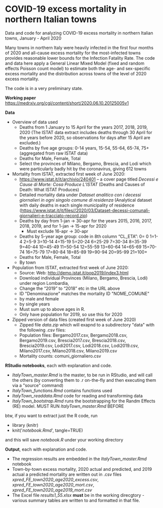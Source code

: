 # COVID-19 excess mortality in northern Italian towns

Data and code for analyzing COVID-19 excess mortality in northern Italian towns, January - April 2020

Many towns in northern Italy were heavily infected in the first four months of 2020 and all-cause excess mortality for the most-infected towns provides reasonable lower bounds for the Infection Fatality Rate. The code and data here apply a General Linear Mixed Model (fixed and random effects Poisson count model) to estimate both the age- and sex-specific excess mortality and the distribution across towns of the level of 2020 excess mortality. 

The code is in a very preliminary state. 

**Working paper** https://medrxiv.org/cgi/content/short/2020.06.10.20125005v1

**Data** 


* Overview of data used
  + Deaths from 1 January to 15 April for the years 2017, 2018, 2019, 2020 (The ISTAT data extract includes deaths through 30 April for the years before 2020, so observations for days after 15 April are excluded.)
  + Deaths by five age groups: 0-14 years, 15-54, 55-64, 65-74, 75+ (aggregated from raw ISTAT data)
  + Deaths for Male, Female, Total 
  + Select the provinces of Milano, Bergamo, Brescia, and Lodi which were particularly badly hit by the coronavirus, giving 612 towns
* Mortality from ISTAT, extracted first week of June 2020: 
  + https://www.istat.it/it/archivio/240401 – a cover page titled _Decessi e Cause di Morte: Cosa Produce L’ISTAT_ (Deaths and Causes of Death: What ISTAT Produces)
  + Detailed mortality data under _Dataset analitico con i decessi giornalieri in ogni singolo comune di residenza_ (Analytical dataset with daily deaths in each single municipality of residence (https://www.istat.it/it/files//2020/03/Dataset-decessi-comunali-giornalieri-e-tracciato-record.zip)
  + Deaths by day from 1-jan -> 30-apr for the years 2015, 2016, 2017, 2018, 2019, and for 1-jan -> 15-apr for 2020
    + Must exclude 16-apr -> 30-apr
  + Deaths by 5-year age group: code in 8th column “CL_ETA”: 0= 0 1=1-4 2=5-9 3=10-14 4=15-19 5=20-24 6=25-29 7=30-34 8=35-39 9=40-44 10=45-49 11=50-54 12=55-59 13=60-64 14=65-69 15=70-74 16=75-79 17=80-84 18=85-89 19=90-94 20=95-99 21=100+
  + Deaths for Male, Female, Total
  + By town
* Population from ISTAT, extracted first week of June 2020:
  + Source: Web: http://demo.istat.it/pop2019/index3.html
  + Download individual Provinces (Milano, Bergamo, Brescia, Lodi) under region Lombardia, 
  + Change the “2019” to “2018” etc in the URL above
  + ID "Denominazione" matches the mortality ID "NOME_COMUNE"
  + by male and female
  + by single years 
  + Must sum up to above ages in R. 
  + Only have population for 2019, so use this for 2020 
* Zipped version of data files (created first week of June 2020) 
  + Zipped file _data.zip_ which will exapnd to a subdirectory "data" with the following .csv files:
  + Population files: Bergamo2017.csv, Bergamo2018.csv, Bergamo2019.csv, Brescia2017.csv, Brescia2018.csv, Brescia2019.csv, Lodi2017.csv, Lodi2018.csv, Lodi2019.csv, Milano2017.csv, Milano2018.csv, Milano2019.csv
  + Mortality counts: comuni_giornaliero.csv



**RStudio notebooks**, each with explanation and code. 

* _ItalyTown_master.Rmd_ is the master, to be run in RStudio, and will call the others (by converting them to .r on-the-fly and then executing them via a "source" command)
* _ItalyTown_functions.Rmd_ contains functions used
* _ItalyTown_readdata.Rmd_ code for reading and transforming data
* _ItalyTown_bootstrap.Rmd_ runs the bootstrapping for the Randm Effects (RE) model. MUST RUN _ItalyTown_master.Rmd_ BEFORE

btw, if you want to extract just the R code, run
- library (knitr)
- knit('_notebook.Rmd_', tangle=TRUE)

and this will save _notebook.R_ under your working directory

**Output**, each with explanation and code. 

* The regression results are embedded in the _ItalyTown_master.Rmd_ notebook
* Town-by-town excess mortality, 2020 actual and predicted, and 2019 actual a predicted mortality are written out in .csv files _xpred_FE_town2020_age2020_excess.csv_, _xpred_FE_town2020_age2020_mort.csv_, _xpred_FE_town2020_age2019_mort.csv_
* The Excel file _results1_55.xlsx_ **must** be in the working direcgtory - various summary tables are written to and formatted in that file. 